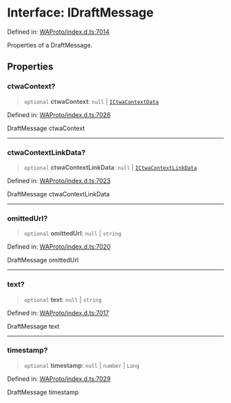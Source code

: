 # Interface: IDraftMessage

Defined in: [WAProto/index.d.ts:7014](https://github.com/Fokusdotid/Baileys/blob/deec6cc75a88a82eaeedf16b76aa9218b2c772e3/WAProto/index.d.ts#L7014)

Properties of a DraftMessage.

## Properties

### ctwaContext?

> `optional` **ctwaContext**: `null` \| [`ICtwaContextData`](../namespaces/DraftMessage/interfaces/ICtwaContextData.md)

Defined in: [WAProto/index.d.ts:7026](https://github.com/Fokusdotid/Baileys/blob/deec6cc75a88a82eaeedf16b76aa9218b2c772e3/WAProto/index.d.ts#L7026)

DraftMessage ctwaContext

***

### ctwaContextLinkData?

> `optional` **ctwaContextLinkData**: `null` \| [`ICtwaContextLinkData`](../namespaces/DraftMessage/interfaces/ICtwaContextLinkData.md)

Defined in: [WAProto/index.d.ts:7023](https://github.com/Fokusdotid/Baileys/blob/deec6cc75a88a82eaeedf16b76aa9218b2c772e3/WAProto/index.d.ts#L7023)

DraftMessage ctwaContextLinkData

***

### omittedUrl?

> `optional` **omittedUrl**: `null` \| `string`

Defined in: [WAProto/index.d.ts:7020](https://github.com/Fokusdotid/Baileys/blob/deec6cc75a88a82eaeedf16b76aa9218b2c772e3/WAProto/index.d.ts#L7020)

DraftMessage omittedUrl

***

### text?

> `optional` **text**: `null` \| `string`

Defined in: [WAProto/index.d.ts:7017](https://github.com/Fokusdotid/Baileys/blob/deec6cc75a88a82eaeedf16b76aa9218b2c772e3/WAProto/index.d.ts#L7017)

DraftMessage text

***

### timestamp?

> `optional` **timestamp**: `null` \| `number` \| `Long`

Defined in: [WAProto/index.d.ts:7029](https://github.com/Fokusdotid/Baileys/blob/deec6cc75a88a82eaeedf16b76aa9218b2c772e3/WAProto/index.d.ts#L7029)

DraftMessage timestamp
